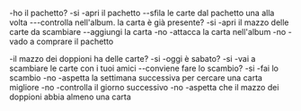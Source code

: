 <!--

Aprire un pacchetto di figurine
Ce l’ho, mi manca!
Che emozione, ogni volta che apro un pacchetto nuovo... chissà se troverò quella figurina così rara!
Dopo averle sfilate dal pacchetto, me le passo tra le mani controllando nell’album: attacco subito quelle nuove, mentre le doppie le metto in un mazzetto a parte. Ormai ne sto accumulando diverse, spero di riuscire a combinare diversi scambi sabato con i miei amici!

-->

-ho il pachetto?
    -si
        -apri il pachetto
        --sfila le carte dal pachetto una alla volta
        ---controlla nell'album. la carta è già presente?
            -si
                -apri il mazzo delle carte da scambiare
                --aggiungi la carta
            -no
                -attacca la carta nell'album
    -no
    -vado a comprare il pachetto

-il mazzo dei doppioni ha delle carte?
    -si
        -oggi è sabato?
            -si
                -vai a scambiare le carte con i tuoi amici
                --conviene fare lo scambio?
                    -si
                        -fai lo scambio
                    -no
                        -aspetta la settimana successiva per cercare una carta migliore
            -no
                -controlla il giorno successivo
    -no
        -aspetta che il mazzo dei doppioni abbia almeno una carta